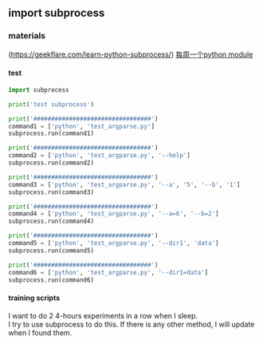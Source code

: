 import subprocess
---  

### materials
(https://geekflare.com/learn-python-subprocess/)
[每周一个python module](https://github.com/yongxinz/tech-blog/blob/master/python-module/%E6%AF%8F%E5%91%A8%E4%B8%80%E4%B8%AA%20Python%20%E6%A8%A1%E5%9D%97%20%20subprocess.md)

#### test
```python
import subprocess

print('test subprocess')

print('#################################')
command1 = ['python', 'test_argparse.py']
subprocess.run(command1)

print('#################################')
command2 = ['python', 'test_argparse.py', '--help']
subprocess.run(command2)

print('#################################')
command3 = ['python', 'test_argparse.py', '--a', '5', '--b', '1']
subprocess.run(command3)

print('#################################')
command4 = ['python', 'test_argparse.py', '--a=6', '--b=2']
subprocess.run(command4)

print('#################################')
command5 = ['python', 'test_argparse.py', '--dir1', 'data']
subprocess.run(command5)

print('#################################')
command6 = ['python', 'test_argparse.py', '--dir1=data']
subprocess.run(command6)
```

#### training scripts
I want to do 2 4-hours experiments in a row when I sleep.  
I try to use subprocess to do this. If there is any other method, I will update when I found them.  

